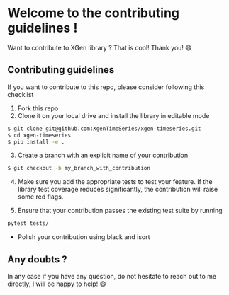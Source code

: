 # Welcome to the contributing guidelines !
Want to contribute to XGen library ? That is cool! Thank you! :smile:

## Contributing guidelines

If you want to contribute to this repo, please consider following this checklist

1) Fork this repo
2) Clone it on your local drive and install the library in editable mode
```bash
$ git clone git@github.com:XgenTimeSeries/xgen-timeseries.git
$ cd xgen-timeseries
$ pip install -e .
```
3) Create a branch with an explicit name of your contribution
```bash
$ git checkout -b my_branch_with_contribution
```
4) Make sure you add the appropriate tests to test your feature. If the library test coverage reduces
significantly, the contribution will raise some red flags.

5) Ensure that your contribution passes the existing test suite by running
```bash
pytest tests/
``` 
- Polish your contribution using black and isort


## Any doubts ?
In any case if you have any question, do not hesitate to reach out to me directly, I will be happy to help! :smile:
